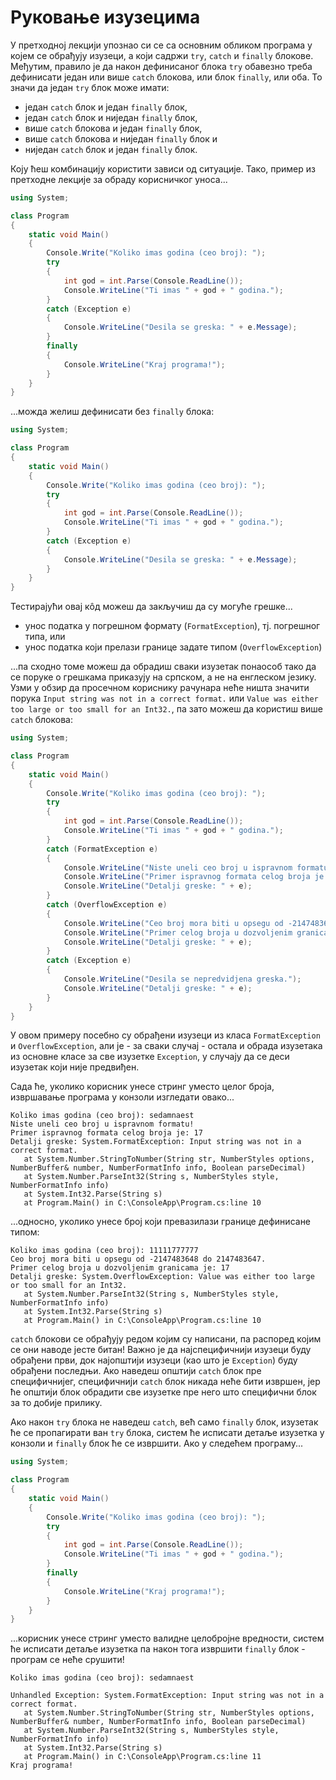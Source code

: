 # Руковање изузецима

У претходној лекцији упознао си се са основним обликом програма у којем се
обрађују изузеци, а који садржи `try`, `catch` и `finally` блокове. Међутим,
правило је да након дефинисаног блока `try` обавезно треба дефинисати један или
више `catch` блокова, или блок `finally`, или оба. То значи да један `try` блок
може имати:

* један `catch` блок и један `finally` блок,
* један `catch` блок и ниједан `finally` блок,
* више `catch` блокова и један `finally` блок,
* више `catch` блокова и ниједан `finally` блок и
* ниједан `catch` блок и један `finally` блок.

Коју ћеш комбинацију користити зависи од ситуације. Тако, пример из претходне
лекције за обраду корисничког уноса...

```cs
using System;

class Program
{
    static void Main()
    {
        Console.Write("Koliko imas godina (ceo broj): ");
        try
        {
            int god = int.Parse(Console.ReadLine());
            Console.WriteLine("Ti imas " + god + " godina.");
        }
        catch (Exception e)
        {
            Console.WriteLine("Desila se greska: " + e.Message);
        }
        finally
        {
            Console.WriteLine("Kraj programa!");
        }
    }
}
```

...можда желиш дефинисати без `finally` блока:

```cs
using System;

class Program
{
    static void Main()
    {
        Console.Write("Koliko imas godina (ceo broj): ");
        try
        {
            int god = int.Parse(Console.ReadLine());
            Console.WriteLine("Ti imas " + god + " godina.");
        }
        catch (Exception e)
        {
            Console.WriteLine("Desila se greska: " + e.Message);
        }
    }
}
```

Тестирајући овај кôд можеш да закључиш да су могуће грешке...

* унос податка у погрешном формату (`FormatException`), тј. погрешног типа, или
* унос податка који прелази границе задате типом (`OverflowException`)

...па сходно томе можеш да обрадиш сваки изузетак понаособ тако да се поруке о
грешкама приказују на српском, а не на енглеском језику. Узми у обзир да
просечном кориснику рачунара неће ништа значити порука
`Input string was not in a correct format.` или
`Value was either too large or too small for an Int32.`, па зато можеш да
користиш више `catch` блокова:

```cs
using System;

class Program
{
    static void Main()
    {
        Console.Write("Koliko imas godina (ceo broj): ");
        try
        {
            int god = int.Parse(Console.ReadLine());
            Console.WriteLine("Ti imas " + god + " godina.");
        }
        catch (FormatException e)
        {
            Console.WriteLine("Niste uneli ceo broj u ispravnom formatu!");
            Console.WriteLine("Primer ispravnog formata celog broja je: 17");
            Console.WriteLine("Detalji greske: " + e);
        }
        catch (OverflowException e)
        {
            Console.WriteLine("Ceo broj mora biti u opsegu od -2147483648 do 2147483647.");
            Console.WriteLine("Primer celog broja u dozvoljenim granicama je: 17");
            Console.WriteLine("Detalji greske: " + e);
        }
        catch (Exception e)
        {
            Console.WriteLine("Desila se nepredvidjena greska.");
            Console.WriteLine("Detalji greske: " + e);
        }
    }
}
```

У овом примеру посебно су обрађени изузеци из класа `FormatException` и
`OverflowException`, али је - за сваки случај - остала и обрада изузетака из
основне класе за све изузетке `Exception`, у случају да се деси изузетак који
није предвиђен.

Сада ће, уколико корисник унесе стринг уместо целог броја, извршавање програма
у конзоли изгледати овако...

```text
Koliko imas godina (ceo broj): sedamnaest
Niste uneli ceo broj u ispravnom formatu!
Primer ispravnog formata celog broja je: 17
Detalji greske: System.FormatException: Input string was not in a correct format.
   at System.Number.StringToNumber(String str, NumberStyles options, NumberBuffer& number, NumberFormatInfo info, Boolean parseDecimal)
   at System.Number.ParseInt32(String s, NumberStyles style, NumberFormatInfo info)
   at System.Int32.Parse(String s)
   at Program.Main() in C:\ConsoleApp\Program.cs:line 10
```

...односно, уколико унесе број који превазилази границе дефинисане типом:

```text
Koliko imas godina (ceo broj): 11111777777
Ceo broj mora biti u opsegu od -2147483648 do 2147483647.
Primer celog broja u dozvoljenim granicama je: 17
Detalji greske: System.OverflowException: Value was either too large or too small for an Int32.
   at System.Number.ParseInt32(String s, NumberStyles style, NumberFormatInfo info)
   at System.Int32.Parse(String s)
   at Program.Main() in C:\ConsoleApp\Program.cs:line 10
```

`catch` блокови се обрађују редом којим су написани, па распоред којим се они
наводе јесте битан! Важно је да најспецифичнији изузеци буду обрађени први, док
најопштији изузеци (као што је `Exception`) буду обрађени последњи. Ако наведеш
општији `catch` блок пре специфичнијег, специфичнији `catch` блок никада неће
бити извршен, јер ће општији блок обрадити све изузетке пре него што специфични
блок за то добије прилику.

Ако након `try` блока не наведеш `catch`, већ само `finally` блок, изузетак
ће се пропагирати ван `try` блока, систем ће исписати детаље изузетка у
конзоли и `finally` блок ће се извршити. Ако у следећем програму...

```cs
using System;

class Program
{
    static void Main()
    {
        Console.Write("Koliko imas godina (ceo broj): ");
        try
        {
            int god = int.Parse(Console.ReadLine());
            Console.WriteLine("Ti imas " + god + " godina.");
        }
        finally
        {
            Console.WriteLine("Kraj programa!");
        }
    }
}
```

...корисник унесе стринг уместо валидне целобројне вредности, систем ће
исписати детаље изузетка па након тога извршити `finally` блок - програм се
неће срушити!

```text
Koliko imas godina (ceo broj): sedamnaest

Unhandled Exception: System.FormatException: Input string was not in a correct format.
   at System.Number.StringToNumber(String str, NumberStyles options, NumberBuffer& number, NumberFormatInfo info, Boolean parseDecimal)
   at System.Number.ParseInt32(String s, NumberStyles style, NumberFormatInfo info)
   at System.Int32.Parse(String s)
   at Program.Main() in C:\ConsoleApp\Program.cs:line 11
Kraj programa!
```
